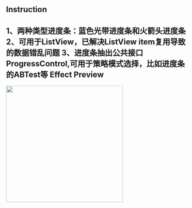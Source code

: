 Instruction
-
1、两种类型进度条：蓝色光带进度条和火箭头进度条
2、可用于ListView，已解决ListView item复用导致的数据错乱问题
3、进度条抽出公共接口ProgressControl,可用于策略模式选择，比如进度条的ABTest等
Effect Preview
-
<img src="https://github.com/vip001/BubbleBar/blob/master/instruction/demo.gif" height="320px"/>

